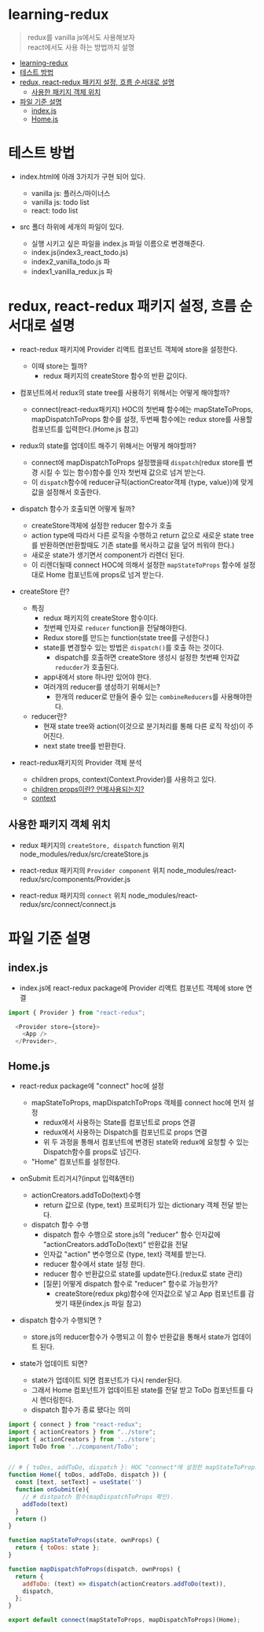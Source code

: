 # learning-redux 

> redux를 vanilla js에서도 사용해보자  
> react에서도 사용 하는 방법까지 설명

- [learning-redux](#learning-redux)
- [테스트 방법](#테스트-방법)
- [redux, react-redux 패키지 설정, 흐름 순서대로 설명](#redux-react-redux-패키지-설정-흐름-순서대로-설명)
  - [사용한 패키지 객체 위치](#사용한-패키지-객체-위치)
- [파일 기준 설명](#파일-기준-설명)
  - [index.js](#indexjs)
  - [Home.js](#homejs)

# 테스트 방법

- index.html에 아래 3가지가 구현 되어 있다.
  - vanilla js: 플러스/마이너스
  - vanilla js: todo list
  - react: todo list

- src 폴더 하위에 세개의 파일이 있다.
  - 실행 시키고 싶은 파일을 index.js 파일 이름으로 변경해준다.
  - index.js(index3_react_todo.js)
  - index2_vanilla_todo.js 파
  - index1_vanilla_redux.js 파

# redux, react-redux 패키지 설정, 흐름 순서대로 설명

- react-redux 패키지에 Provider 리액트 컴포넌트 객체에 store을 설정한다.
  - 이때 store는 뭘까?
    - redux 패키지의 createStore 함수의 반환 값이다.

- 컴포넌트에서 redux의 state tree를 사용하기 위해서는 어떻게 해야할까?
  - connect(react-redux패키지) HOC의 첫번째 함수에는
mapStateToProps, mapDispatchToProps 함수를 설정, 두번째 함수에는 redux store를 사용할 컴포넌트를 입력한다.(Home.js 참고)

- redux의 state를 업데이트 해주기 위해서는 어떻게 해야할까?
  - connect에 mapDispatchToProps 설정했을때 `dispatch`(redux store를 변경 시킬 수 있는 함수)함수를 인자 첫번재 값으로 넘겨 받는다.
  - 이 `dispatch`함수에 reducer규칙(actionCreator객체 {type, value})에 맞게 값을 설정해서 호출한다.
  
- dispatch 함수가 호출되면 어떻게 될까?
  - createStore객체에 설정한 reducer 함수가 호출
  - action type에 따라서 다른 로직을 수행하고 return 값으로 새로운 state tree를 반환하면(반환할때도 기존 state를 복사하고 값을 덮어 씌워야 한다.)
  - 새로운 state가 생기면서 component가 리렌더 된다.
  - 이 리렌더될때 connect HOC에 의해서 설정한 `mapStateToProps` 함수에 설정대로 Home 컴포넌트에 props로 넘겨 받는다.

- createStore 란?
  - 특징
    - redux 패키지의 createStore 함수이다.
    - 첫번째 인자로 `reducer` function을 전달해야한다.
    - Redux store를 만드는 function(state tree를 구성한다.)
    - state를 변경할수 있는 방법은 `dispatch()`를 호출 하는 것이다.
      - dispatch를 호출하면 createStore 생성시 설정한 첫번째 인자값 `reducder`가 호출된다.
    - app내에서 store 하나만 있어야 한다.
    - 여러개의 reducer를 생성하기 위해서는?
      - 한개의 reducer로 만들어 줄수 있는 `combineReducers`를 사용해야한다.
  - reducer란?
    - 현재 state tree와 action(이것으로 분기처리를 통해 다른 로직 작성)이 주어진다.
    - next state tree를 반환한다.

- react-redux패키지의 Provider 객체 분석
  - children props, context(Context.Provider)를 사용하고 있다.
  - [children props이란? 언제사용되는지?](https://stackoverflow.com/questions/49706823/what-is-this-props-children-and-when-you-should-use-it)
  - [context](https://reactjs.org/docs/context.html)
  
## 사용한 패키지 객체 위치

- redux 패키지의 `createStore, dispatch` function 위치
  node_modules/redux/src/createStore.js

- react-redux 패키지의 `Provider component` 위치
  node_modules/react-redux/src/components/Provider.js

- react-redux 패키지의 `connect` 위치
  node_modules/react-redux/src/connect/connect.js

# 파일 기준 설명

## index.js

- index.js에 react-redux package에 Provider 리액트 컴포넌트 객체에 store 연결

```js
import { Provider } from "react-redux";

  <Provider store={store}>
    <App />
  </Provider>,
```

## Home.js

- react-redux package에 "connect" hoc에 설정
  - mapStateToProps, mapDispatchToProps 객체를 connect hoc에 먼저 설정
    - redux에서 사용하는 State를 컴포넌트로 props 연결
    - redux에서 사용하는 Dispatch를 컴포넌트로 props 연결
    - 위 두 과정을 통해서 컴포넌트에 변경된 state와 redux에 요청할 수 있는 Dispatch함수를 props로 넘긴다.
  - "Home" 컴포넌트를 설정한다.

- onSubmit 트리거시?(input 입력&엔터)
  - actionCreators.addToDo(text)수행
    - return 값으로 {type, text} 프로퍼티가 있는 dictionary 객체 전달 받는다.
  - dispatch 함수 수행
    - dispatch 함수 수행으로 store.js의 "reducer" 함수 인자값에 "actionCreators.addToDo(text)" 반환값을 전달
    - 인자값 "action" 변수명으로 {type, text} 객체를 받는다.
    - reducer 함수에서 state 설정 한다.
    - reducer 함수 반환값으로 state를 update한다.(redux로 state 관리)
    - [질문] 어떻게 dispatch 함수로 "reducer" 함수로 가능한가?  
      - createStore(redux pkg)함수에 인자값으로 넣고 App 컴포넌트를 감쌋기 때문(index.js 파일 참고)

- dispatch 함수가 수행되면 ?
  - store.js의 reducer함수가 수행되고 이 함수 반환값을 통해서 state가 업데이트 된다.

- state가 업데이트 되면?
  - state가 업데이트 되면 컴포넌트가 다시 render된다.
  - 그래서 Home 컴포넌트가 업데이트된 state를 전달 받고 ToDo 컴포넌트를 다시 렌더링힌다.
  - dispatch 함수가 종료 됐다는 의미

```js
import { connect } from "react-redux";
import { actionCreators } from "../store";
import { actionCreators } from '../store';
import ToDo from '../component/ToDo';


// # { toDos, addToDo, dispatch }: HOC "connect"에 설정한 mapStateToProps, mapDispatchToProps return 객체값이 Props로 전달
function Home({ toDos, addToDo, dispatch }) {
  const [text, setText] = useState('')
  function onSubmit(e){
    // # distpatch 함수(mapDispatchToProps 확인).
    addTodo(text)
  }
  return ()
}

function mapStateToProps(state, ownProps) {
  return { toDos: state };
}

function mapDispatchToProps(dispatch, ownProps) {
  return {
    addToDo: (text) => dispatch(actionCreators.addToDo(text)), 
    dispatch,
  };
}

export default connect(mapStateToProps, mapDispatchToProps)(Home);
```
